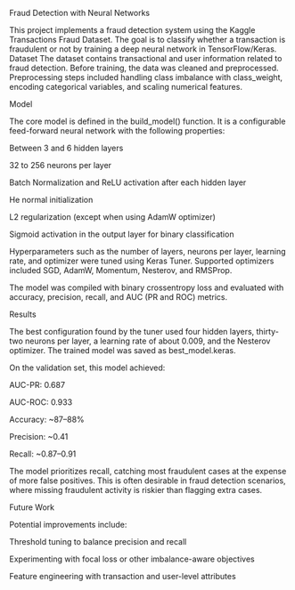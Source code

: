 Fraud Detection with Neural Networks

This project implements a fraud detection system using the Kaggle Transactions Fraud Dataset. The goal is to classify whether a transaction is fraudulent or not by training a deep neural network in TensorFlow/Keras.
Dataset
The dataset contains transactional and user information related to fraud detection. Before training, the data was cleaned and preprocessed. Preprocessing steps included handling class imbalance with class_weight, encoding categorical variables, and scaling numerical features.

Model

The core model is defined in the build_model() function. It is a configurable feed-forward neural network with the following properties:

Between 3 and 6 hidden layers

32 to 256 neurons per layer

Batch Normalization and ReLU activation after each hidden layer

He normal initialization

L2 regularization (except when using AdamW optimizer)

Sigmoid activation in the output layer for binary classification

Hyperparameters such as the number of layers, neurons per layer, learning rate, and optimizer were tuned using Keras Tuner. Supported optimizers included SGD, AdamW, Momentum, Nesterov, and RMSProp.

The model was compiled with binary crossentropy loss and evaluated with accuracy, precision, recall, and AUC (PR and ROC) metrics.

Results

The best configuration found by the tuner used four hidden layers, thirty-two neurons per layer, a learning rate of about 0.009, and the Nesterov optimizer. The trained model was saved as best_model.keras.

On the validation set, this model achieved:

AUC-PR: 0.687

AUC-ROC: 0.933

Accuracy: ~87–88%

Precision: ~0.41

Recall: ~0.87–0.91

The model prioritizes recall, catching most fraudulent cases at the expense of more false positives. This is often desirable in fraud detection scenarios, where missing fraudulent activity is riskier than flagging extra cases.

Future Work

Potential improvements include:

Threshold tuning to balance precision and recall

Experimenting with focal loss or other imbalance-aware objectives

Feature engineering with transaction and user-level attributes
